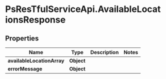 # PsResTfulServiceApi.AvailableLocationsResponse

## Properties
Name | Type | Description | Notes
------------ | ------------- | ------------- | -------------
**availableLocationArray** | **Object** |  | 
**errorMessage** | **Object** |  | 
